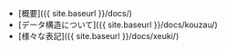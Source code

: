 * [概要]({{ site.baseurl }}/docs/)
* [データ構造について]({{ site.baseurl }}/docs/kouzau/)
* [様々な表記]({{ site.baseurl }}/docs/xeuki/)
